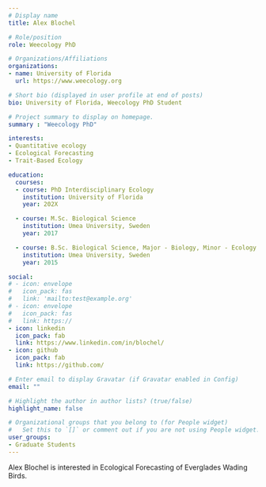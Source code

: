 ```yaml
---
# Display name
title: Alex Blochel

# Role/position
role: Weecology PhD

# Organizations/Affiliations
organizations:
- name: University of Florida
  url: https://www.weecology.org

# Short bio (displayed in user profile at end of posts)
bio: University of Florida, Weecology PhD Student

# Project summary to display on homepage.
summary : "Weecology PhD"

interests:
- Quantitative ecology
- Ecological Forecasting
- Trait-Based Ecology

education:
  courses:
  - course: PhD Interdisciplinary Ecology
    institution: University of Florida
    year: 202X

  - course: M.Sc. Biological Science
    institution: Umea University, Sweden
    year: 2017

  - course: B.Sc. Biological Science, Major - Biology, Minor - Ecology
    institution: Umea University, Sweden
    year: 2015

social:
# - icon: envelope
#   icon_pack: fas
#   link: 'mailto:test@example.org'
# - icon: envelope
#   icon_pack: fas
#   link: https://
- icon: linkedin
  icon_pack: fab
  link: https://www.linkedin.com/in/blochel/
- icon: github
  icon_pack: fab
  link: https://github.com/

# Enter email to display Gravatar (if Gravatar enabled in Config)
email: ""

# Highlight the author in author lists? (true/false)
highlight_name: false

# Organizational groups that you belong to (for People widget)
#   Set this to `[]` or comment out if you are not using People widget.
user_groups:
- Graduate Students
---
```


Alex Blochel is interested in Ecological Forecasting of Everglades Wading Birds.

